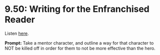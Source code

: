 # 9.50: Writing for the Enfranchised Reader 

Listen [here](http://www.writingexcuses.com/2014/12/04/writing-excuses-9-50-writing-for-the-enfranchised-reader/). 

**Prompt:** Take a mentor character, and outline a way for that character to NOT be killed off in order for them to not be more effective than the hero.